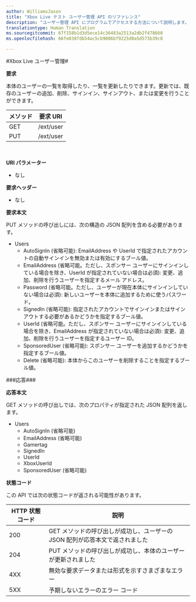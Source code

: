 ```yaml
---  
author: WilliamsJason
title: "Xbox Live テスト ユーザー管理 API のリファレンス"
description: "ユーザー管理 API にプログラムでアクセスする方法について説明します。"
translationtype: Human Translation
ms.sourcegitcommit: 67f158b1d3d5ece14c36483a2513a2db2f478660
ms.openlocfilehash: 66fe038fdb54ac5cb9086bf9225d0a5d573b39c8

---  
```


#Xbox Live ユーザー管理#

**要求**

本体のユーザーの一覧を取得したり、一覧を更新したりできます。更新では、既存のユーザーの追加、削除、サインイン、サインアウト、または変更を行うことができます。

| メソッド        | 要求 URI     | 
| ------------- |-----------------|
| GET           | /ext/user |
| PUT           | /ext/user |
<br>

**URI パラメーター**

* なし

**要求ヘッダー**

* なし

**要求本文**

PUT メソッドの呼び出しには、次の構造の JSON 配列を含める必要があります。

* Users
  * AutoSignIn (省略可能): EmailAddress や UserId で指定されたアカウントの自動サインインを無効または有効にするブール値。
  * EmailAddress (省略可能。ただし、スポンサー ユーザーにサインインしている場合を除き、UserId が指定されていない場合は必須): 変更、追加、削除を行うユーザーを指定するメール アドレス。
  * Password (省略可能。ただし、ユーザーが現在本体にサインインしていない場合は必須): 新しいユーザーを本体に追加するために使うパスワード。
  * SignedIn (省略可能): 指定されたアカウントでサインインまたはサインアウトする必要があるかどうかを指定するブール値。
  * UserId (省略可能。ただし、スポンサー ユーザーにサインインしている場合を除き、EmailAddress が指定されていない場合は必須): 変更、追加、削除を行うユーザーを指定するユーザー ID。
  * SponsoredUser (省略可能): スポンサー ユーザーを追加するかどうかを指定するブール値。
  * Delete (省略可能): 本体からこのユーザーを削除することを指定するブール値。

###応答###

**応答本文**

GET メソッドの呼び出しでは、次のプロパティが指定された JSON 配列を返します。

* Users
  * AutoSignIn (省略可能)
  * EmailAddress (省略可能)
  * Gamertag
  * SignedIn
  * UserId
  * XboxUserId
  * SponsoredUser (省略可能)
  
**状態コード**

この API では次の状態コードが返される可能性があります。

| HTTP 状態コード   | 説明     | 
| ------------------ |-----------------|
| 200                | GET メソッドの呼び出しが成功し、ユーザーの JSON 配列が応答本文で返されました |
| 204                | PUT メソッドの呼び出しが成功し、本体のユーザーが更新されました |
| 4XX                | 無効な要求データまたは形式を示すさまざまなエラー |
| 5XX                | 予期しないエラーのエラー コード |
<br>





<!--HONumber=Aug16_HO3-->


